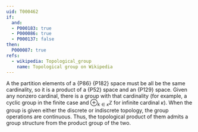 ```yaml
---
uid: T000462
if:
  and:
  - P000183: true
  - P000086: true
  - P000137: false    
then:
  P000087: true
refs:
  - wikipedia: Topological_group
    name: Topological group on Wikipedia
---
```


A the partition elements of a {P86} {P182} space must be all be the same cardinality, so it is a product of a {P52} space and an {P129} space.
Given any nonzero cardinal, there is a group with that cardinality (for example, a cyclic group in the finite case and $\oplus_{k\in\kappa}\mathbb{Z}$ for infinite cardinal $\kappa$). When the group is given either the discrete or indiscrete topology, the group operations are continuous. Thus, the topological product of them admits a group structure from the product group of the two.
